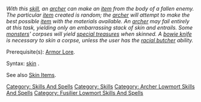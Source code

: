 *With this [skill](:Category:_Skills "wikilink"), an
[archer](:Category:_Archers "wikilink") can make an
[item](:Category:_Objects "wikilink") from the body of a fallen enemy.
The particular [item](:Category:_Objects "wikilink") created is random;
the [archer](:Category:_Archers "wikilink") will attempt to make the
best possible [item](:Category:_Objects "wikilink") with the materials
available. An [archer](:Category:_Archers "wikilink") may fail entirely
at this task, yielding only an embarrassing stack of skin and entrails.
Some [monsters](:Category:_Mobs "wikilink")' corpses will yield [special
treasures](:Category:_Skin_Items "wikilink") when skinned. A [bowie
knife](Standard_Issue_Bowie_Knife "wikilink") is necessary to skin a
corpse, unless the user has the [racial
butcher](Racial_Butcher "wikilink") ability.*

Prerequisite(s): [Armor Lore](Armor_Lore "wikilink").

Syntax: [skin](Skin "wikilink") <corpse>.

See also [Skin Items](:Category:_Skin_Items "wikilink").

[Category: Skills And Spells](Category:_Skills_And_Spells "wikilink")
[Category: Skills](Category:_Skills "wikilink") [Category: Archer
Lowmort Skills And
Spells](Category:_Archer_Lowmort_Skills_And_Spells "wikilink")
[Category: Fusilier Lowmort Skills And
Spells](Category:_Fusilier_Lowmort_Skills_And_Spells "wikilink")
